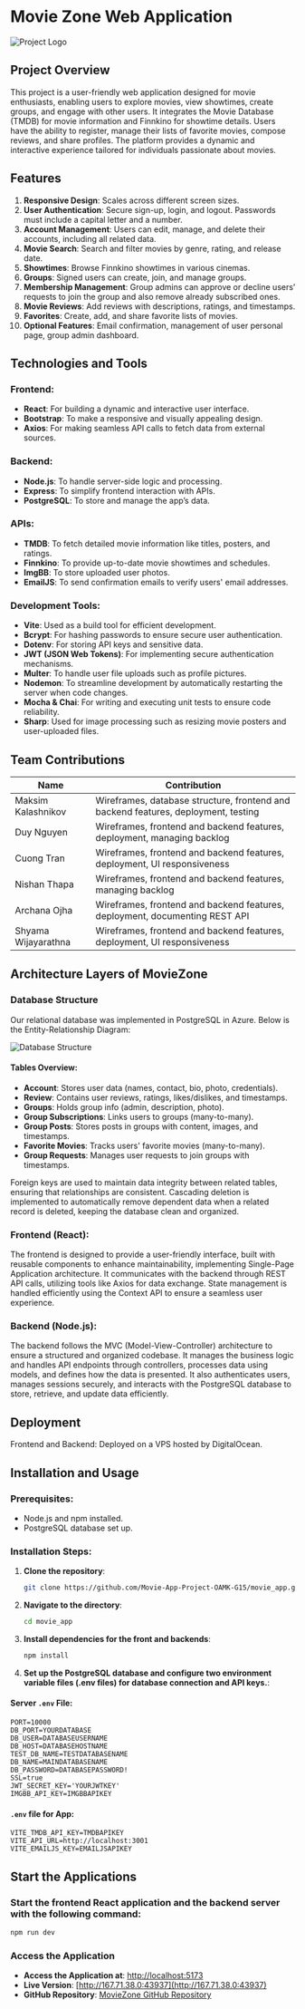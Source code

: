 # Movie Zone Web Application

![Project Logo](movie_zone_logo.png)

## Project Overview
This project is a user-friendly web application designed for movie enthusiasts, enabling users to explore movies, view showtimes, create groups, and engage with other users. It integrates the Movie Database (TMDB) for movie information and Finnkino for showtime details. Users have the ability to register, manage their lists of favorite movies, compose reviews, and share profiles. The platform provides a dynamic and interactive experience tailored for individuals passionate about movies.

## Features
1. **Responsive Design**: Scales across different screen sizes.
2. **User Authentication**: Secure sign-up, login, and logout. Passwords must include a capital letter and a number.
3. **Account Management**: Users can edit, manage, and delete their accounts, including all related data.
4. **Movie Search**: Search and filter movies by genre, rating, and release date.
5. **Showtimes**: Browse Finnkino showtimes in various cinemas.
6. **Groups**: Signed users can create, join, and manage groups.
7. **Membership Management**: Group admins can approve or decline users’ requests to join the group and also remove already subscribed ones.
8. **Movie Reviews**: Add reviews with descriptions, ratings, and timestamps.
9. **Favorites**: Create, add, and share favorite lists of movies.
10. **Optional Features**: Email confirmation, management of user personal page, group admin dashboard.

## Technologies and Tools

### Frontend:
- **React**: For building a dynamic and interactive user interface.
- **Bootstrap**: To make a responsive and visually appealing design.
- **Axios**: For making seamless API calls to fetch data from external sources.

### Backend:
- **Node.js**: To handle server-side logic and processing.
- **Express**: To simplify frontend interaction with APIs.
- **PostgreSQL**: To store and manage the app’s data.

### APIs:
- **TMDB**: To fetch detailed movie information like titles, posters, and ratings.
- **Finnkino**: To provide up-to-date movie showtimes and schedules.
- **ImgBB**: To store uploaded user photos.
- **EmailJS**: To send confirmation emails to verify users' email addresses.

### Development Tools:
- **Vite**: Used as a build tool for efficient development.
- **Bcrypt**: For hashing passwords to ensure secure user authentication.
- **Dotenv**: For storing API keys and sensitive data.
- **JWT (JSON Web Tokens)**: For implementing secure authentication mechanisms.
- **Multer**: To handle user file uploads such as profile pictures.
- **Nodemon**: To streamline development by automatically restarting the server when code changes.
- **Mocha & Chai**: For writing and executing unit tests to ensure code reliability.
- **Sharp**: Used for image processing such as resizing movie posters and user-uploaded files.

## Team Contributions
| Name               | Contribution                                                   |
|--------------------|-----------------------------------------------------------------|
| Maksim Kalashnikov | Wireframes, database structure, frontend and backend features, deployment, testing |
| Duy Nguyen         | Wireframes, frontend and backend features, deployment, managing backlog |
| Cuong Tran         | Wireframes, frontend and backend features, deployment, UI responsiveness |
| Nishan Thapa       | Wireframes, frontend and backend features, managing backlog    |
| Archana Ojha       | Wireframes, frontend and backend features, deployment, documenting REST API |
| Shyama Wijayarathna | Wireframes, frontend and backend features, deployment, UI responsiveness |

## Architecture Layers of MovieZone

### Database Structure
Our relational database was implemented in PostgreSQL in Azure. Below is the Entity-Relationship Diagram:

![Database Structure](ERD_movie_zone.png)

#### Tables Overview:
- **Account**: Stores user data (names, contact, bio, photo, credentials).
- **Review**: Contains user reviews, ratings, likes/dislikes, and timestamps.
- **Groups**: Holds group info (admin, description, photo).
- **Group Subscriptions**: Links users to groups (many-to-many).
- **Group Posts**: Stores posts in groups with content, images, and timestamps.
- **Favorite Movies**: Tracks users' favorite movies (many-to-many).
- **Group Requests**: Manages user requests to join groups with timestamps.

Foreign keys are used to maintain data integrity between related tables, ensuring that relationships are consistent. Cascading deletion is implemented to automatically remove dependent data when a related record is deleted, keeping the database clean and organized.

### Frontend (React):
The frontend is designed to provide a user-friendly interface, built with reusable components to enhance maintainability, implementing Single-Page Application architecture. It communicates with the backend through REST API calls, utilizing tools like Axios for data exchange. State management is handled efficiently using the Context API to ensure a seamless user experience.

### Backend (Node.js):
The backend follows the MVC (Model-View-Controller) architecture to ensure a structured and organized codebase. It manages the business logic and handles API endpoints through controllers, processes data using models, and defines how the data is presented. It also authenticates users, manages sessions securely, and interacts with the PostgreSQL database to store, retrieve, and update data efficiently.

## Deployment
Frontend and Backend: Deployed on a VPS hosted by DigitalOcean.

## Installation and Usage

### Prerequisites:
- Node.js and npm installed.
- PostgreSQL database set up.

### Installation Steps:
1. **Clone the repository**:
   ```bash
   git clone https://github.com/Movie-App-Project-OAMK-G15/movie_app.git
   ```
2. **Navigate to the directory**:
   ```bash
   cd movie_app
   ```
3. **Install dependencies for the front and backends**:
   ```bash
   npm install
   ```

4. **Set up the PostgreSQL database and configure two environment variable files (.env files) for database connection and API keys.**:

#### Server `.env` File:
```plaintext
PORT=10000
DB_PORT=YOURDATABASE
DB_USER=DATABASEUSERNAME
DB_HOST=DATABASEHOSTNAME
TEST_DB_NAME=TESTDATABASENAME
DB_NAME=MAINDATABASENAME
DB_PASSWORD=DATABASEPASSWORD!
SSL=true
JWT_SECRET_KEY='YOURJWTKEY'
IMGBB_API_KEY=IMGBBAPIKEY
```

#### `.env` file for App:
```plaintext
VITE_TMDB_API_KEY=TMDBAPIKEY
VITE_API_URL=http://localhost:3001
VITE_EMAILJS_KEY=EMAILJSAPIKEY
```

## Start the Applications

### Start the frontend React application and the backend server with the following command:
```bash
npm run dev
``` 
    

### Access the Application

- **Access the Application at**: [http://localhost:5173](http://localhost:5173)
- **Live Version**: [http://167.71.38.0:43937](http://167.71.38.0:43937)
- **GitHub Repository**: [MovieZone GitHub Repository](https://github.com/Movie-App-Project-OAMK-G15/movie_app.git)
